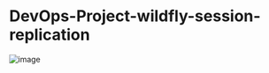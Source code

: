 # DevOps-Project-wildfly-session-replication
![image](https://github.com/user-attachments/assets/e5e99fdb-34f5-487e-b6fd-13d8a27f10d7)
